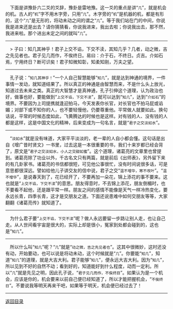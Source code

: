 &emsp;下面是讲豫卦六二爻的爻辞，豫卦是雷地豫。这一爻的重点是讲“``几``”，就是机会的机。古人的“``机``”字不用木字旁，只用“``几``”。木字旁的“``机``”是机器的机，都是有形的，这个“``几``”是无形的，将动未动之间的谓之“``几``”。等于我们站在门的中间，你说我是进来还是出去？请你猜猜看，你说我进来，我出去啦；你说我出去，那不然，我进来啦。那个进出未定之间的就叫“``几``”。
___
&emsp;> 子曰：知几其神乎！君子上交不谄，下交不渎，其知几乎？几者，动之微，吉之先见者也。君子见几而作，不俟终日。易曰：介于石，不终日。贞吉。介如石焉，宁用终日？断可识矣！君子知微知彰，知柔知刚，万夫之望。
___
&emsp;孔子说：“``知几其神乎！``”一个人自己智慧能够“``知几``”，就是达到神通的境界，一件事情一发动，就知道结果了。所以真正的神通是由智慧而来，不是什么头上放光，知道过去未来之类。真正的大智慧才是真神通，孔子引伸这个道理，认为政治也好，做事也好，要能做到“``上交不谄，下交不渎``”，就可以达到“``知几``”，达到“``介如石``”的境界。不要因为上司提携就逢迎拍马，今天发表你长官，对长官也不拍马屁或谄媚；对部下或不知你的人，也不要轻慢他，仍要尊重他。平常做人就要如此。换句话说，平常的时候态度如此，飞黄腾达的时候也是这样。对有钱的人、没有钱的人都是这样，这是中国文化的精神，后来变成为一句名言，就是“``君子之交淡如水``”。
___
&emsp;“``淡如水``”就是没有味道，大家平平淡淡的，老一辈的人自小都会懂。这句话是出自《增广昔时贤文》一书里，过去这是一本很重要的书，我们十来岁都已经会背了，原文是“``君子之交淡如水，小人之交甜如蜜``”。这个道理，诸葛亮的文章里也曾提到。诸葛亮除了功业以外，千古名文只有两篇，就是前后《出师表》，另外留下来的有几卦家书。诸葛亮的书信都很短，可见他公事很忙，没有时间说很多话，可是意思都很深远。譬如给他儿子讲交友的信中说，君子之交“``温不增华，寒不改叶``”。“``温不增华``”，是说春天到了，花已经开了，不要再加一朵花，锦上添花的事不要来。这也就是“``上交不谄，下交不渎``”的意思。朋友得意时，不去锦上添花，朋友倒楣时，也不要看不起他，还是跟平常一样。朋友之间的感情不能像是天气一样冷热变化，要永远长青，四季长青，这才是交朋友之道。下面还说患难中如何交朋友等等，大家翻翻《诸葛亮传》就知道了。
___
&emsp;为什么君子要“``上交不谄，下交不渎``”呢？做人永远要留一步路让别人走，也让自己走。从人世间看宇宙是很大的，实际上却是很小，冤家到处都会碰到的，这也是“``知几``”。
___
&emsp;所以什么叫“``知几``”呢？“``几``”就是“``动之微，吉之先见者也``”。这其中很微妙，这时还没有动，开始要动，也可以说是将动未动，这个时候就是“``几``”。你要能“``知几``”，知道“``知几``”的道理，就是大吉大利。君子能够“``知几``”，便永远大吉大利。因为“``知几``”，所以见到不好的自然不动；看到好的，知道能好到什么程度，动而一定利。所以“``几``”就是先见之明，因此孔子说，“``君子见几而作，不俟终目``”。如果认为是一个机会，应该是你的，机会要来以前自己便已经知道了，所以才能把握机会，“``不俟终日``”。不要说我等明天再来干吧，如果等于明天，机会便已经过去了！
___
[返回目录](../../master/README.md#目录)